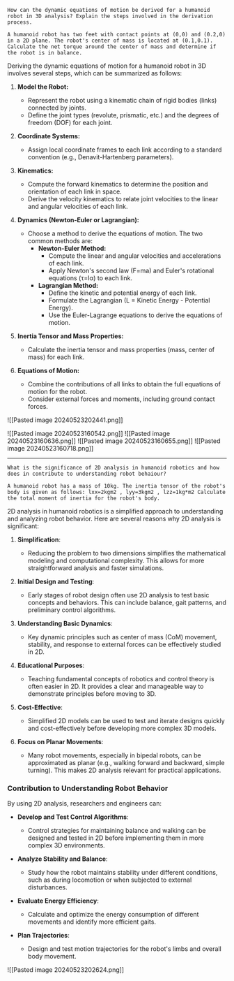 ```
How can the dynamic equations of motion be derived for a humanoid robot in 3D analysis? Explain the steps involved in the derivation process.

A humanoid robot has two feet with contact points at (0,0) and (0.2,0) in a 2D plane. The robot's center of mass is located at (0.1,0.1). Calculate the net torque around the center of mass and determine if the robot is in balance. 
```

Deriving the dynamic equations of motion for a humanoid robot in 3D involves several steps, which can be summarized as follows:

1. **Model the Robot:**
    
    - Represent the robot using a kinematic chain of rigid bodies (links) connected by joints.
    - Define the joint types (revolute, prismatic, etc.) and the degrees of freedom (DOF) for each joint.
2. **Coordinate Systems:**
    
    - Assign local coordinate frames to each link according to a standard convention (e.g., Denavit-Hartenberg parameters).
3. **Kinematics:**
    
    - Compute the forward kinematics to determine the position and orientation of each link in space.
    - Derive the velocity kinematics to relate joint velocities to the linear and angular velocities of each link.
4. **Dynamics (Newton-Euler or Lagrangian):**
    
    - Choose a method to derive the equations of motion. The two common methods are:
        - **Newton-Euler Method:**
            - Compute the linear and angular velocities and accelerations of each link.
            - Apply Newton's second law (F=ma) and Euler's rotational equations (τ=Iα) to each link.
        - **Lagrangian Method:**
            - Define the kinetic and potential energy of each link.
            - Formulate the Lagrangian (L = Kinetic Energy - Potential Energy).
            - Use the Euler-Lagrange equations to derive the equations of motion.
5. **Inertia Tensor and Mass Properties:**
    
    - Calculate the inertia tensor and mass properties (mass, center of mass) for each link.
6. **Equations of Motion:**
    
    - Combine the contributions of all links to obtain the full equations of motion for the robot.
    - Consider external forces and moments, including ground contact forces.

![[Pasted image 20240523202441.png]]

![[Pasted image 20240523160542.png]]
![[Pasted image 20240523160636.png]]
![[Pasted image 20240523160655.png]]
![[Pasted image 20240523160718.png]]


----------------

```
What is the significance of 2D analysis in humanoid robotics and how does in contribute to understanding robot behaiour? 

A humanoid robot has a mass of 10kg. The inertia tensor of the robot's body is given as follows: lxx=2kgm2 , lyy=3kgm2 , lzz=1kg*m2 Calculate the total moment of inertia for the robot's body.
```
2D analysis in humanoid robotics is a simplified approach to understanding and analyzing robot behavior. Here are several reasons why 2D analysis is significant:

1. **Simplification**:
    
    - Reducing the problem to two dimensions simplifies the mathematical modeling and computational complexity. This allows for more straightforward analysis and faster simulations.
2. **Initial Design and Testing**:
    
    - Early stages of robot design often use 2D analysis to test basic concepts and behaviors. This can include balance, gait patterns, and preliminary control algorithms.
3. **Understanding Basic Dynamics**:
    
    - Key dynamic principles such as center of mass (CoM) movement, stability, and response to external forces can be effectively studied in 2D.
4. **Educational Purposes**:
    
    - Teaching fundamental concepts of robotics and control theory is often easier in 2D. It provides a clear and manageable way to demonstrate principles before moving to 3D.
5. **Cost-Effective**:
    
    - Simplified 2D models can be used to test and iterate designs quickly and cost-effectively before developing more complex 3D models.
6. **Focus on Planar Movements**:
    
    - Many robot movements, especially in bipedal robots, can be approximated as planar (e.g., walking forward and backward, simple turning). This makes 2D analysis relevant for practical applications.
### Contribution to Understanding Robot Behavior

By using 2D analysis, researchers and engineers can:

- **Develop and Test Control Algorithms**:
    
    - Control strategies for maintaining balance and walking can be designed and tested in 2D before implementing them in more complex 3D environments.
- **Analyze Stability and Balance**:
    
    - Study how the robot maintains stability under different conditions, such as during locomotion or when subjected to external disturbances.
- **Evaluate Energy Efficiency**:
    
    - Calculate and optimize the energy consumption of different movements and identify more efficient gaits.
- **Plan Trajectories**:
    
    - Design and test motion trajectories for the robot's limbs and overall body movement.

![[Pasted image 20240523202624.png]]





